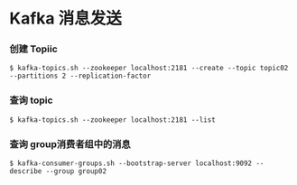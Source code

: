 # Kafka 消息发送

### 创建 Topiic
`$ kafka-topics.sh --zookeeper localhost:2181 --create --topic topic02 --partitions 2 --replication-factor`

### 查询 topic
` $ kafka-topics.sh --zookeeper localhost:2181 --list `

### 查询 group消费者组中的消息
` $ kafka-consumer-groups.sh --bootstrap-server localhost:9092 --describe --group group02 `